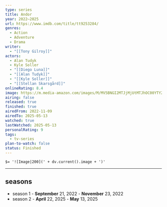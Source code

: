 ```yaml
---
type: series
title: Andor
year: 2022–2025
url: https://www.imdb.com/title/tt9253284/
genres:
  - Action
  - Adventure
  - Drama
writer:
  - "[[Tony Gilroy]]"
actors:
  - Alan Tudyk
  - Kyle Soller
  - "[[Diego Luna]]"
  - "[[Alan Tudyk]]"
  - "[[Kyle Soller]]"
  - "[[Stellan Skarsgård]]"
onlineRating: 8.4
image: https://m.media-amazon.com/images/M/MV5BNGI2MTJjMjUtMTJhOC00YTY2LTg1NjUtMTdmMjg4YTk2YjM5XkEyXkFqcGc@._V1_SX300.jpg
airing: false
released: true
finished: true
airedFrom: 2022-11-09
airedTo: 2025-05-13
watched: true
lastWatched: 2025-05-13
personalRating: 9
tags:
  - tv-series
plan-to-watch: false
status: Finished
---
```


`$= '![Image|200](' + dv.current().image + ')'`

___
## seasons 

- season 1 - **September** 21, 2022 - **November** 23, 2022
- season 2 - **April** 22, 2025 - **May** 13, 2025
